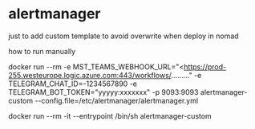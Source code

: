 # alertmanager

just to add custom template to avoid overwrite when deploy in nomad

how to run manually

docker run --rm -e MST_TEAMS_WEBHOOK_URL="<https://prod-255.westeurope.logic.azure.com:443/workflows/........." -e TELEGRAM_CHAT_ID=-1234567890 -e TELEGRAM_BOT_TOKEN="yyyyy:xxxxxxx" -p 9093:9093 alertmanager-custom --config.file=/etc/alertmanager/alertmanager.yml

docker run --rm -it --entrypoint /bin/sh alertmanager-custom

